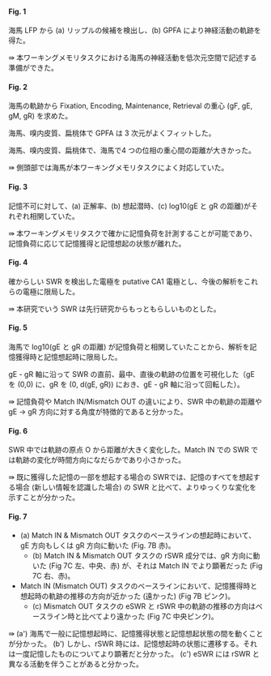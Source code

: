 #### Fig. 1

海馬 LFP から (a) リップルの候補を検出し、(b) GPFA により神経活動の軌跡を得た。

⇛ 本ワーキングメモリタスクにおける海馬の神経活動を低次元空間で記述する準備ができた。

#### Fig. 2

海馬の軌跡から Fixation, Encoding, Maintenance, Retrieval の重心 (gF, gE, gM, gR) を求めた。

海馬、嗅内皮質、扁桃体で GPFA は 3 次元がよくフィットした。

海馬、嗅内皮質、扁桃体で、海馬で4 つの位相の重心間の距離が大きかった。

⇛ 側頭部では海馬が本ワーキングメモリタスクによく対応していた。

#### Fig. 3

記憶不可に対して、(a) 正解率、(b) 想起潜時、(c) log10(gE と gR の距離)がそれぞれ相関していた。

⇛ 本ワーキングメモリタスクで確かに記憶負荷を計測することが可能であり、記憶負荷に応じて記憶獲得と記憶想起の状態が離れた。

#### Fig. 4

確からしい SWR を検出した電極を putative CA1 電極とし、今後の解析をこれらの電極に限局した。

⇛ 本研究でいう SWR は先行研究からもっともらしいものとした。

#### Fig. 5

海馬で log10(gE と gR の距離) が記憶負荷と相関していたことから、解析を記憶獲得時と記憶想起時に限局した。

gE - gR 軸に沿って SWR の直前、最中、直後の軌跡の位置を可視化した（gE を (0,0) に、gR を (0, d(gE, gR)) におき、gE - gR 軸に沿って回転した）。

⇛ 記憶負荷や Match IN/Mismatch OUT の違いにより、SWR 中の軌跡の距離や gE → gR 方向に対する角度が特徴的であると分かった。

#### Fig. 6

SWR 中では軌跡の原点 O から距離が大きく変化した。Match IN での SWR では軌跡の変化が時間方向になだらかであり小さかった。

⇛ 既に獲得した記憶の一部を想起する場合の SWRでは、記憶のすべてを想起する場合 (新しい情報を認識した場合) の SWR と比べて、よりゆっくりな変化を示すことが分かった。

#### Fig. 7

- (a) Match IN & Mismatch OUT タスクのベースラインの想起時において、 gE 方向もしくは gR 方向に動いた (Fig. 7B 赤)。
  - (b) Match IN & Mismatch OUT タスクの rSWR 成分では、gR 方向に動いた (Fig 7C 左、中央、赤) が、それは Match IN でより顕著だった (Fig 7C 右、赤)。
- Match IN (Mismatch OUT) タスクのベースラインにおいて、記憶獲得時と想起時の軌跡の推移の方向が近かった (遠かった) (Fig 7B ピンク)。
  - (c) Mismatch OUT タスクの eSWR と rSWR 中の軌跡の推移の方向はベースライン時と比べてより遠かった (Fig 7C 中央ピンク)。

⇛ (a') 海馬で一般に記憶想起時に、記憶獲得状態と記憶想起状態の間を動くことが分かった。
	(b') しかし、rSWR 時には、記憶想起時の状態に遷移する。それは一度記憶したものについてより顕著だと分かった。
    (c') eSWR には rSWR と異なる活動を伴うことがあると分かった。



